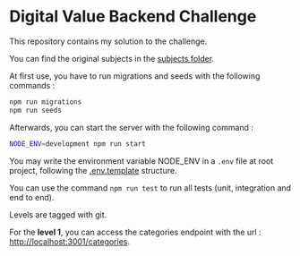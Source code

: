 # Digital Value Backend Challenge

This repository contains my solution to the challenge.

You can find the original subjects in the [subjects folder](./subjects/).

At first use, you have to run migrations and seeds with the following commands :

```bash
npm run migrations
npm run seeds
```

Afterwards, you can start the server with the following command :

```bash
NODE_ENV=development npm run start
```

You may write the environment variable NODE_ENV in a `.env` file at root project, following the [.env.template](./.env.template) structure.

You can use the command `npm run test` to run all tests (unit, integration and end to end).

Levels are tagged with git.

For the **level 1**, you can access the categories endpoint with the url : [http://localhost:3001/categories](http://localhost:3001/categories).
